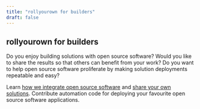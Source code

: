 ```yaml
---
title: "rollyourown for builders"
draft: false
---
```

<!--
SPDX-FileCopyrightText: 2022 Wilfred Nicoll <xyzroller@rollyourown.xyz>
SPDX-License-Identifier: CC-BY-SA-4.0
-->

## rollyourown for builders

Do you enjoy building solutions with open source software? Would you like to share the results so that others can benefit from your work? Do you want to help open source software proliferate by making solution deployments repeatable and easy?

Learn [how we integrate open source software](/collaborate/project_and_module_development/) and [share your own solutions](/collaborate/). Contribute automation code for deploying your favourite open source software applications.
